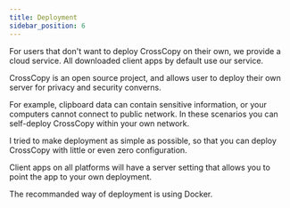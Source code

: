 ```yaml
---
title: Deployment
sidebar_position: 6
---
```


For users that don't want to deploy CrossCopy on their own, we provide a cloud service. All downloaded client apps by default use our service.

CrossCopy is an open source project, and allows user to deploy their own server for privacy and security converns.

For example, clipboard data can contain sensitive information, or your computers cannot connect to public network. In these scenarios you can self-deploy CrossCopy within your own network.

I tried to make deployment as simple as possible, so that you can deploy CrossCopy with little or even zero configuration.

Client apps on all platforms will have a server setting that allows you to point the app to your own deployment.

The recommanded way of deployment is using Docker.
